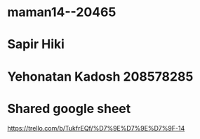 ﻿# maman14--20465

# Sapir Hiki
# Yehonatan Kadosh 208578285

# Shared google sheet
https://trello.com/b/TukfrEQf/%D7%9E%D7%9E%D7%9F-14
